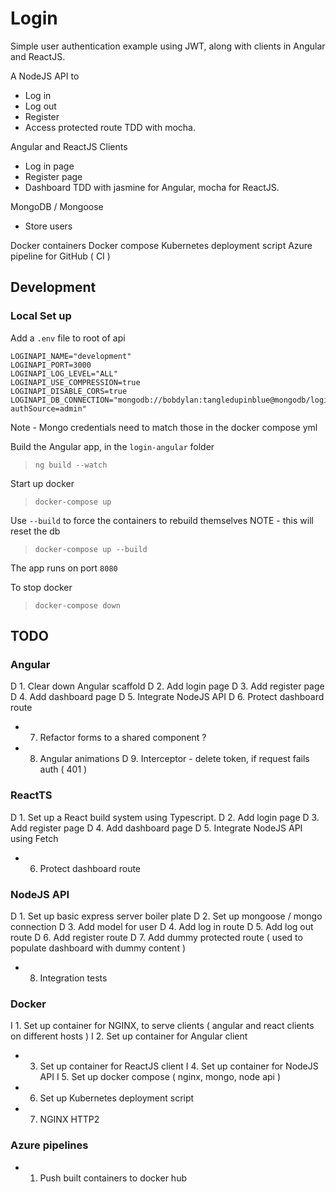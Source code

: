 # Login

Simple user authentication example using JWT, along with clients in Angular and ReactJS.

A NodeJS API to
- Log in
- Log out
- Register
- Access protected route
TDD with mocha.

Angular and ReactJS Clients
- Log in page
- Register page
- Dashboard
TDD with jasmine for Angular, mocha for ReactJS.

MongoDB / Mongoose
- Store users

Docker containers
Docker compose
Kubernetes deployment script
Azure pipeline for GitHub ( CI )

## Development

### Local Set up

Add a `.env` file to root of api
```
LOGINAPI_NAME="development"
LOGINAPI_PORT=3000
LOGINAPI_LOG_LEVEL="ALL"
LOGINAPI_USE_COMPRESSION=true
LOGINAPI_DISABLE_CORS=true
LOGINAPI_DB_CONNECTION="mongodb://bobdylan:tangledupinblue@mongodb/loginappdb?authSource=admin"
```
Note - Mongo credentials need to match those in the docker compose yml

Build the Angular app, in the `login-angular` folder
>`ng build --watch`

Start up docker
>`docker-compose up`

Use `--build` to force the containers to rebuild themselves
NOTE - this will reset the db
>`docker-compose up --build`

The app runs on port `8080`

To stop docker
>`docker-compose down`

## TODO

### Angular

D 1. Clear down Angular scaffold
D 2. Add login page
D 3. Add register page
D 4. Add dashboard page
D 5. Integrate NodeJS API
D 6. Protect dashboard route
- 7. Refactor forms to a shared component ?
- 8. Angular animations
D 9. Interceptor - delete token, if request fails auth ( 401 )

### ReactTS

D 1. Set up a React build system using Typescript.
D 2. Add login page
D 3. Add register page
D 4. Add dashboard page
D 5. Integrate NodeJS API using Fetch
- 6. Protect dashboard route

### NodeJS API

D 1. Set up basic express server boiler plate
D 2. Set up mongoose / mongo connection
D 3. Add model for user
D 4. Add log in route
D 5. Add log out route
D 6. Add register route
D 7. Add dummy protected route ( used to populate dashboard with dummy content )
- 8. Integration tests

### Docker

I 1. Set up container for NGINX, to serve clients ( angular and react clients on different hosts )
I 2. Set up container for Angular client
- 3. Set up container for ReactJS client
I 4. Set up container for NodeJS API
I 5. Set up docker compose ( nginx, mongo, node api )
- 6. Set up Kubernetes deployment script
- 7. NGINX HTTP2

### Azure pipelines

- 1. Push built containers to docker hub
